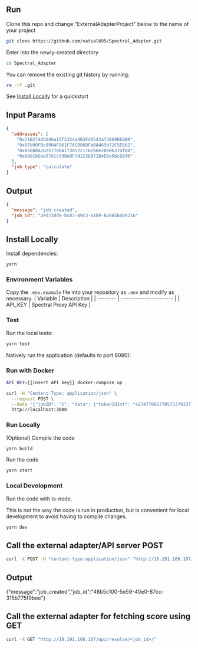 ## Run

Clone this repo and change "ExternalAdapterProject" below to the name of your project

```bash
git clone https://github.com/vatsal095/Spectral_Adapter.git
```

Enter into the newly-created directory

```bash
cd Spectral_Adapter
```

You can remove the existing git history by running:

```bash
rm -rf .git
```

See [Install Locally](#install-locally) for a quickstart

## Input Params

```json
{
  "addresses": [
    "0x71B274ddd46a15f5324a4B3F40543af3869DE8B0",
    "0x97b90FBc8904F861F76CB06BFa0A465b72C5E662",
    "0xB5600a26257786A173852c176cb8e286B637af80",
    "0x6801b5ae5781c93Be0F7d223DB72B4E6e56c8Bf6"
  ],
  "job_type": "calculate"
}
```

## Output

```json
{
  "message": "job_created",
  "job_id": "2ed72dd9-bc03-49c3-a189-82885b4b9216"
}
```

## Install Locally

Install dependencies:

```bash
yarn
```

### Environment Variables

Copy the `.env.example` file into your repository as `.env` and modify as necessary.
| Variable | Description            |
| -------- | ---------------------- |
| API_KEY  | Spectral Proxy API Key |

### Test

Run the local tests:

```bash
yarn test
```

Natively run the application (defaults to port 8080):

### Run with Docker

```bash
API_KEY={{insert API key}} docker-compose up

curl -H "Content-Type: application/json" \
  --request POST \
  --data '{"jobID": "1", "data": {"tokenIdInt": "42747786677057537933777365201756780713494970703527385451017290874280990481333", "tickSet": "1"}}' \
  http://localhost:3000
```

### Run Locally

(Optional) Compile the code

```bash
yarn build
```

Run the code

```bash
yarn start
```

### Local Development

Run the code with ts-node.

This is not the way the code is run in production, but is convenient for local development to avoid having to compile changes.

```bash
yarn dev
```

## Call the external adapter/API server POST

```bash
curl -X POST -H "content-type:application/json" "http://18.191.166.107/api/submit/" --data '{"addresses": ["0x71B274ddd46a15f5324a4B3F40543af3869DE8B0","0x97b90FBc8904F861F76CB06BFa0A465b72C5E662","0xB5600a26257786A173852c176cb8e286B637af80","0x6801b5ae5781c93Be0F7d223DB72B4E6e56c8Bf6"],"job_type": "calculate"}'
```

## Output

{"message":"job_created","job_id":"48b5c100-5e59-40e0-87cc-315b775f9bee"}

## Call the external adapter for fetching score using GET

```bash
curl -X GET "http://18.191.166.107/api/resolve/<job_id>/"
```
